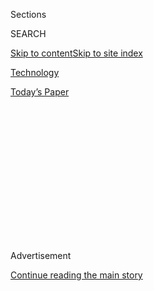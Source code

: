 <div id="app">

<div>

<div>

<div>

<div class="NYTAppHideMasthead css-1q2w90k e1suatyy0">

<div class="section css-ui9rw0 e1suatyy2">

<div class="css-eph4ug er09x8g0">

<div class="css-6n7j50">

</div>

<span class="css-1dv1kvn">Sections</span>

<div class="css-10488qs">

<span class="css-1dv1kvn">SEARCH</span>

</div>

[Skip to content](#site-content)[Skip to site
index](#site-index)

</div>

<div id="masthead-section-label" class="css-1wr3we4 eaxe0e00">

[Technology](https://www.nytimes3xbfgragh.onion/section/technology)

</div>

<div class="css-10698na e1huz5gh0">

</div>

</div>

<div id="masthead-bar-one" class="section hasLinks css-15hmgas e1csuq9d3">

<div class="css-uqyvli e1csuq9d0">

</div>

<div class="css-1uqjmks e1csuq9d1">

</div>

<div class="css-9e9ivx">

[](https://myaccount.nytimes3xbfgragh.onion/auth/login?response_type=cookie&client_id=vi)

</div>

<div class="css-1bvtpon e1csuq9d2">

[Today’s
Paper](https://www.nytimes3xbfgragh.onion/section/todayspaper)

</div>

</div>

</div>

</div>

<div data-aria-hidden="false">

<div id="site-content" data-role="main">

<div>

<div class="css-1aor85t" style="opacity:0.000000001;z-index:-1;visibility:hidden">

<div class="css-1hqnpie">

<div class="css-epjblv">

<span class="css-17xtcya">[Technology](/section/technology)</span><span class="css-x15j1o">|</span><span class="css-fwqvlz">Congress
Doesn’t Get Big Tech. By
Design.</span>

</div>

<div class="css-k008qs">

<div class="css-1iwv8en">

<span class="css-18z7m18"></span>

<div>

</div>

</div>

<span class="css-1n6z4y">https://nyti.ms/309BcvJ</span>

<div class="css-1705lsu">

<div class="css-4xjgmj">

<div class="css-4skfbu" data-role="toolbar" data-aria-label="Social Media Share buttons, Save button, and Comments Panel with current comment count" data-testid="share-tools">

  - 
  - 
  - 
  - 
    
    <div class="css-6n7j50">
    
    </div>

  - 

</div>

</div>

</div>

</div>

</div>

</div>

<div id="NYT_TOP_BANNER_REGION" class="css-13pd83m">

</div>

<div id="top-wrapper" class="css-1sy8kpn">

<div id="top-slug" class="css-l9onyx">

Advertisement

</div>

[Continue reading the main
story](#after-top)

<div class="ad top-wrapper" style="text-align:center;height:100%;display:block;min-height:250px">

<div id="top" class="place-ad" data-position="top" data-size-key="top">

</div>

</div>

<div id="after-top">

</div>

</div>

<div>

<div id="sponsor-wrapper" class="css-1hyfx7x">

<div id="sponsor-slug" class="css-19vbshk">

Supported by

</div>

[Continue reading the main
story](#after-sponsor)

<div id="sponsor" class="ad sponsor-wrapper" style="text-align:center;height:100%;display:block">

</div>

<div id="after-sponsor">

</div>

</div>

<div class="css-186x18t">

on tech

</div>

<div class="css-1vkm6nb ehdk2mb0">

# Congress Doesn’t Get Big Tech. By Design.

</div>

Members of Congress may say dumb things at the tech hearing, but it’s
not necessarily their fault.

<div class="css-79elbk" data-testid="photoviewer-wrapper">

<div class="css-z3e15g" data-testid="photoviewer-wrapper-hidden">

</div>

<div class="css-1a48zt4 ehw59r15" data-testid="photoviewer-children">

![<span class="css-16f3y1r e13ogyst0" data-aria-hidden="true">Mark
Zuckerberg, chief executive of Facebook, testified before the Senate in
2018.</span><span class="css-cnj6d5 e1z0qqy90" itemprop="copyrightHolder"><span class="css-1ly73wi e1tej78p0">Credit...</span><span><span>Tom
Brenner/The New York
Times</span></span></span>](https://static01.graylady3jvrrxbe.onion/images/2020/07/29/business/29OnTech-congress-NL/merlin_136662141_d00edf4e-32e1-4792-838d-be6203b96ea3-articleLarge.jpg?quality=75&auto=webp&disable=upscale)

</div>

</div>

<div class="css-18e8msd">

<div class="css-vp77d3 epjyd6m0">

<div class="css-hus3qt ey68jwv0" data-aria-hidden="true">

[![Shira
Ovide](https://static01.graylady3jvrrxbe.onion/images/2020/03/18/reader-center/author-shira-ovide/author-shira-ovide-thumbLarge-v2.png
"Shira Ovide")](https://www.nytimes3xbfgragh.onion/by/shira-ovide)

</div>

<div class="css-1baulvz">

By [<span class="css-1baulvz last-byline" itemprop="name">Shira
Ovide</span>](https://www.nytimes3xbfgragh.onion/by/shira-ovide)

</div>

</div>

  - July 29, 2020, <span class="css-epvm6">12:01 p.m.
    ET</span>

  - 
    
    <div class="css-4xjgmj">
    
    <div class="css-d8bdto" data-role="toolbar" data-aria-label="Social Media Share buttons, Save button, and Comments Panel with current comment count" data-testid="share-tools">
    
      - 
      - 
      - 
      - 
        
        <div class="css-6n7j50">
        
        </div>
    
      - 
    
    </div>
    
    </div>

</div>

</div>

<div class="section meteredContent css-1r7ky0e" name="articleBody" itemprop="articleBody">

<div class="css-1fanzo5 StoryBodyCompanionColumn">

<div class="css-53u6y8">

*This article is part of the On Tech newsletter. You can* [*sign up
here*](https://www.nytimes3xbfgragh.onion/newsletters/signup/OT) *to
receive it weekdays.*

I’ll make an easy prediction about [Wednesday’s congressional
hearing](https://www.nytimes3xbfgragh.onion/2020/07/28/technology/amazon-apple-facebook-google-antitrust-hearing.html)
into the power of big tech companies: Members of Congress will say dumb
things.

But please don’t believe that these people are too old or too clueless
to exercise effective oversight of tech superpowers.

This idea, which is prevalent inside of tech companies, lets the tech
giants off the hook for what they do. It shows a smug superiority that
is not a good look. And it ignores that tech companies are built around
software that is designed not to be understood by outsiders.

*(*[*Follow The Times’s live coverage of the
hearing.*](https://www.nytimes3xbfgragh.onion/live/2020/07/29/technology/tech-ceos-hearing-testimony)*)*

After Mark Zuckerberg’s [first turns in the congressional hot
seat](https://www.nytimes3xbfgragh.onion/2018/04/12/technology/mark-zuckerberg-testimony.html)
two years ago, people inside of Facebook thought that [their boss had
completely dominated those old
fogies](https://www.wired.com/story/sigh-of-relief-inside-facebook/).
I’ve heard this from Facebook executives. Their conclusions have
worried me.

</div>

</div>

<div class="css-1fanzo5 StoryBodyCompanionColumn">

<div class="css-53u6y8">

Members of Congress were fairly blamed for not understanding Facebook,
but Zuckerberg didn’t get enough blame for failing to make Facebook
understood. He
[dodged](https://www.nytimes3xbfgragh.onion/2018/04/10/technology/zuckerberg-elections-russia-data-privacy.html),
[occasionally
misled](https://www.washingtonpost.com/news/fact-checker/wp/2018/04/13/fact-checking-mark-zuckerbergs-testimony-on-facebook-and-data-collection/)
and essentially [tried to say as little as
possible](https://www.bloomberg.com/opinion/articles/2018-04-12/mark-zuckerberg-refuses-to-admit-how-facebook-works)
about how Facebook works. At points, he didn’t seem to know how Facebook
worked, either.

Executives from Facebook, Google, Amazon and Apple at [a hearing last
year](https://www.nytimes3xbfgragh.onion/2019/07/16/technology/big-tech-antitrust-hearing.html)
likewise seemed to intentionally deflect or dismiss what were generally
excellent questions from lawmakers. (Seriously, I could have stared at
C-SPAN for many more hours.) No one inside the big tech companies should
have felt like they “won.”

To be fair, that is part of the theatrics of all congressional hearings.
Members of Congress grandstand and witnesses generally try to be
inoffensive or run out the
clock.

<div id="NYT_MAIN_CONTENT_1_REGION" class="css-9tf9ac">

<div>

<div id="styln-election-promo" class="section interactive-content interactive-size-medium css-1ftcdic">

<div class="css-17ih8de interactive-body">

<div id="styln-briefing-block">

<div class="briefing-block-header-section">

# [Live Updates: Big Tech Hearing](https://www.nytimes3xbfgragh.onion/live/2020/07/29/technology/tech-ceos-hearing-testimony?action=click&pgtype=Article&state=default&region=MAIN_CONTENT_1&context=storylines_live_updates)

</div>

<div class="briefing-block-lb-items">

<div class="briefing-block-update-time active">

[36m
ago](https://www.nytimes3xbfgragh.onion/live/2020/07/29/technology/tech-ceos-hearing-testimony?action=click&pgtype=Article&state=default&region=MAIN_CONTENT_1&context=storylines_live_updates#lawmaker-americans-should-not-bow-before-the-emperors-of-the-online-economy)

</div>

<div>

[Lawmaker: Americans should not ‘bow before the emperors of the online
economy.’](https://www.nytimes3xbfgragh.onion/live/2020/07/29/technology/tech-ceos-hearing-testimony?action=click&pgtype=Article&state=default&region=MAIN_CONTENT_1&context=storylines_live_updates#lawmaker-americans-should-not-bow-before-the-emperors-of-the-online-economy)

</div>

<div class="briefing-block-update-time active">

[1h
ago](https://www.nytimes3xbfgragh.onion/live/2020/07/29/technology/tech-ceos-hearing-testimony?action=click&pgtype=Article&state=default&region=MAIN_CONTENT_1&context=storylines_live_updates#trump-administration-asks-fcc-to-narrow-protections-for-tech-companies)

</div>

<div>

[Trump administration asks F.C.C. to narrow protections for tech
companies.](https://www.nytimes3xbfgragh.onion/live/2020/07/29/technology/tech-ceos-hearing-testimony?action=click&pgtype=Article&state=default&region=MAIN_CONTENT_1&context=storylines_live_updates#trump-administration-asks-fcc-to-narrow-protections-for-tech-companies)

</div>

<div class="briefing-block-update-time active">

[2h
ago](https://www.nytimes3xbfgragh.onion/live/2020/07/29/technology/tech-ceos-hearing-testimony?action=click&pgtype=Article&state=default&region=MAIN_CONTENT_1&context=storylines_live_updates#dont-only-blame-congress-if-this-hearing-goes-off-the-rails)

</div>

<div>

[Don’t (only) blame Congress if this hearing goes off the
rails.](https://www.nytimes3xbfgragh.onion/live/2020/07/29/technology/tech-ceos-hearing-testimony?action=click&pgtype=Article&state=default&region=MAIN_CONTENT_1&context=storylines_live_updates#dont-only-blame-congress-if-this-hearing-goes-off-the-rails)

</div>

</div>

<div class="briefing-block-footer">

<div class="briefing-block-footer-meta">

[See more
updates](https://www.nytimes3xbfgragh.onion/live/2020/07/29/technology/tech-ceos-hearing-testimony?action=click&pgtype=Article&state=default&region=MAIN_CONTENT_1&context=storylines_live_updates)

</div>

</div>

</div>

</div>

</div>

</div>

</div>

Yet it’s in everyone’s interest to complete this set of hearings [and
effectively address these central
questions:](https://www.nytimes3xbfgragh.onion/2020/05/22/technology/google-antitrust.html)
Are these big technology companies cheating to get a leg up over
competitors? If so, does that hurt all of us and what — if anything —
should the government do about it?

If members of Congress are confused about how to ask and answer these
questions, that’s partly because big tech companies *are* confusing.

</div>

</div>

<div class="css-1fanzo5 StoryBodyCompanionColumn">

<div class="css-53u6y8">

Few people on the outside can truly understand how Amazon influences the
prices of products we buy on its site or [at other
retailers](https://www.bloomberg.com/news/articles/2019-08-05/amazon-is-squeezing-sellers-that-offer-better-prices-on-walmart);
assess fears that Google [funnels people to its own
websites](https://themarkup.org/google-the-giant/2020/07/28/google-search-results-prioritize-google-products-over-competitors)
or that Apple [steers people to its own
apps](https://www.nytimes3xbfgragh.onion/interactive/2019/09/09/technology/apple-app-store-competition.html);
or peer into Facebook’s [strategy to squash rivals in their
cribs](https://www.nytimes3xbfgragh.onion/2018/12/05/technology/facebook-emails-privacy-data.html).
All of this is, by design, shrouded in secrecy and mystery.

Even many of the big tech companies now say that there needs to be more
federal oversight and rules regarding areas like protecting elections
and what constitutes appropriate speech online.

That means everyone — the tech companies, lawmakers and you and me —
have a vested interest in getting under the hood of these big companies
and seeing how they work.

This is a worthy goal — just as it was to assess the big banks after the
2008 financial crisis. Those banks also thought Congress was too
clueless to question them effectively. Maybe so, but [regulation came
anyway](https://www.nytimes3xbfgragh.onion/2010/07/16/business/16regulate.html).

*What questions do you have about the hearing and the power of big tech?
Send them to ontech@NYTimes.com, and Shira will answer a selection in an
upcoming newsletter. Please include your full name and location.*

-----

## Don’t fall for these distractions at the hearing

Me again, taking another moment to talk about Wednesday’s hearing —
Sorry\! Not sorry\! — to explain what it is NOT about.

</div>

</div>

<div class="css-1fanzo5 StoryBodyCompanionColumn">

<div class="css-53u6y8">

**How big the tech companies are compared with the planet Jupiter:** In
his [prepared
testimony](https://docs.house.gov/meetings/JU/JU05/20200729/110883/HHRG-116-JU05-Wstate-BezosJ-20200729.pdf)
for Wednesday’s hearing, Amazon’s Jeff Bezos cited competition from the
grocery delivery service Instacart and mentioned the fast sales growth
of Walmart’s online shopping operation.

Sure, but online sales at those companies are a minuscule fraction of
Amazon’s. There will be a lot of slicing and dicing of data for
misdirection like this. Please ignore.

The assessment of tech company power is not solely about their size or
that of rivals. It is also about their *behavior*: Do big tech companies
tilt the game to their advantage in a way that creates less competition?

**Whether these sites show political bias:** We’ll hear a lot about this
today, because some conservatives and Republican politicians argue that
big tech companies habitually [squash
information](https://www.nytimes3xbfgragh.onion/2019/05/15/us/donald-trump-twitter-facebook-youtube.html)
reflecting conservative perspectives.

There’s little credible reporting to support this, but a root cause of
the concern is what I mentioned above: Outsiders can’t see or assess the
software that determines what information we see online. Black boxes
naturally create suspicion.

How tech companies influence what information we’re exposed to, and how
they fairly police what people say online, are complicated topics worthy
of debate. However, I’m not sure that there’s a direct connection
between those topics and the central question at Wednesday’s hearing: Do
big tech companies cheat to win?

**How many American jobs they create:** In [a letter to
Congress](https://docs.house.gov/meetings/JU/JU05/20200729/110883/HHRG-116-JU05-Wstate-PichaiS-20200729.pdf),
Google’s chief executive touted a (delicious sounding) brownie shop in
New York that drums up business from buying ads on Google. Bezos [talked
up](https://docs.house.gov/meetings/JU/JU05/20200729/110883/HHRG-116-JU05-Wstate-BezosJ-20200729.pdf)
Amazon training programs to pay for warehouse workers to move into
higher-paying careers.

</div>

</div>

<div class="css-1fanzo5 StoryBodyCompanionColumn">

<div class="css-53u6y8">

This is great\! We want American companies to create jobs and contribute
to economic growth. But companies that create jobs and support small
businesses can still break the law by unfairly exercising their power
and influence.

*If you don’t already get this newsletter in your inbox,* [*please sign
up here*](https://www.nytimes3xbfgragh.onion/newsletters/signup/OT)*.*

-----

## Before we go …

  - **How to support alternatives to Big Tech:** My colleague Brian X.
    Chen tells us how we can [help tech’s little
    guys](https://www.nytimes3xbfgragh.onion/2020/07/29/technology/personaltech/big-tech-power-how-to-fight.html)
    if we’re concerned about having choices. Brian suggests trying the
    search engine DuckDuckGo, the social network Mastodon and other
    alternatives to Big Tech products; advises us to buy used
    electronics to help repair shops and resellers; and asks us to
    consider paying for software we like from smaller companies rather
    than taking freebies from the tech giants.

  - **That coronavirus video was tailored to go wild:** My colleagues
    Sheera Frenkel and Davey Alba walked through [the stagecraft of a
    viral
    video](https://www.nytimes3xbfgragh.onion/2020/07/28/technology/virus-video-trump.html)
    that promoted an unproven coronavirus treatment as a miracle cure.
    With ingredients including an official-looking setting, people in
    white medical coats and the ability to clip the video and share it
    on social media easily, the video had been designed to appeal to
    those who don’t trust public health officials and want quick fixes
    to get past the pandemic.

  - **Can facial recognition technology be effective, unbiased and do
    more good than harm?** Those are questions raised by [this Reuters
    investigation](https://www.reuters.com/investigates/special-report/usa-riteaid-software/)
    into the use of the technology at 200 Rite Aid drugstores in the
    United States.
    
    Facial recognition systems that were intended partly to notify store
    workers about potential shoplifters were more likely to be installed
    at stores in neighborhoods with a large share of lower-income or
    Black or Latino residents, and shoppers were not generally told that
    their images were being captured and analyzed. At times the facial
    recognition software also misidentified people. Rite Aid told
    Reuters it had suspended use of the cameras.

### Hugs to this

This [dancing duet of a woman and
cat](https://www.tiktok.com/@bizqueen/video/6852740756692569349) is just
plain weird. (Thanks to the Bloomberg columnist [Tae
Kim](https://twitter.com/firstadopter) for bringing this TikTok video
into my life.)

-----

*We want to hear from you. Tell us what you think of this newsletter and
what else you’d like us to explore. You can reach us at*
[*ontech@NYTimes.com.*](mailto:ontech@NYTimes.com?subject=On%20Tech%20Feedback)
**

*If you don’t already get this newsletter in your inbox,* [*please sign
up here*](https://www.nytimes3xbfgragh.onion/newsletters/signup/OT)*.*

</div>

</div>

</div>

<div>

</div>

<div>

</div>

<div>

</div>

<div>

<div id="bottom-wrapper" class="css-1ede5it">

<div id="bottom-slug" class="css-l9onyx">

Advertisement

</div>

[Continue reading the main
story](#after-bottom)

<div id="bottom" class="ad bottom-wrapper" style="text-align:center;height:100%;display:block;min-height:90px">

</div>

<div id="after-bottom">

</div>

</div>

</div>

</div>

</div>

## Site Index

<div>

</div>

## Site Information Navigation

  - [© <span>2020</span> <span>The New York Times
    Company</span>](https://help.nytimes3xbfgragh.onion/hc/en-us/articles/115014792127-Copyright-notice)

<!-- end list -->

  - [NYTCo](https://www.nytco.com/)
  - [Contact
    Us](https://help.nytimes3xbfgragh.onion/hc/en-us/articles/115015385887-Contact-Us)
  - [Work with us](https://www.nytco.com/careers/)
  - [Advertise](https://nytmediakit.com/)
  - [T Brand Studio](http://www.tbrandstudio.com/)
  - [Your Ad
    Choices](https://www.nytimes3xbfgragh.onion/privacy/cookie-policy#how-do-i-manage-trackers)
  - [Privacy](https://www.nytimes3xbfgragh.onion/privacy)
  - [Terms of
    Service](https://help.nytimes3xbfgragh.onion/hc/en-us/articles/115014893428-Terms-of-service)
  - [Terms of
    Sale](https://help.nytimes3xbfgragh.onion/hc/en-us/articles/115014893968-Terms-of-sale)
  - [Site
    Map](https://spiderbites.nytimes3xbfgragh.onion)
  - [Help](https://help.nytimes3xbfgragh.onion/hc/en-us)
  - [Subscriptions](https://www.nytimes3xbfgragh.onion/subscription?campaignId=37WXW)

</div>

</div>

</div>

</div>
